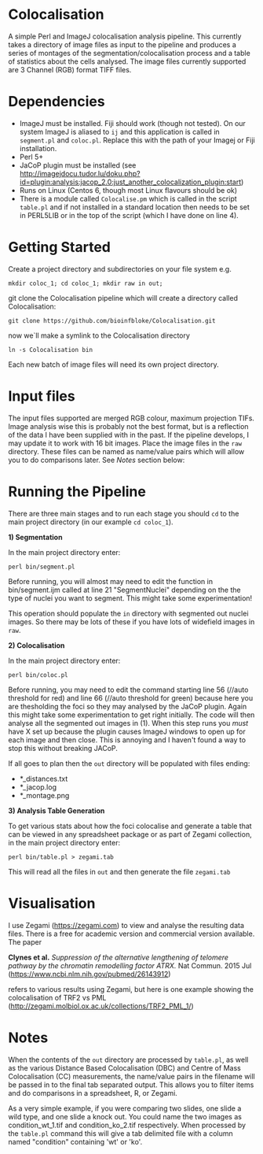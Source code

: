 # Colocalisation
A simple Perl and ImageJ colocalisation analysis pipeline. This currently takes a directory of image files as input to the pipeline and produces a series of montages of the segmentation/colocalisation process and a table of statistics about the cells analysed. The image files currently supported are 3 Channel (RGB) format TIFF files.

# Dependencies
* ImageJ must be installed. Fiji should work (though not tested). On our system ImageJ is aliased to `ij` and this application is called in `segment.pl` and `coloc.pl`. Replace this with the path of your Imagej or Fiji installation.
* Perl 5+
* JaCoP plugin must be installed (see http://imagejdocu.tudor.lu/doku.php?id=plugin:analysis:jacop_2.0:just_another_colocalization_plugin:start)
* Runs on Linux  (Centos 6, though most Linux flavours should be ok)
* There is a module called `Colocalise.pm` which is called in the script `table.pl` and if not installed in a standard location then needs to be set in PERL5LIB or in the top of the script (which I have done on line 4).


# Getting Started
Create a project directory and subdirectories on your file system e.g. 

`mkdir coloc_1; cd coloc_1; mkdir raw in out;` 

git clone the Colocalisation pipeline which will create a directory called Colocalisation:

`git clone https://github.com/bioinfbloke/Colocalisation.git`
 
now we`ll make a symlink to the Colocalisation directory

`ln -s Colocalisation bin`

Each new batch of image files will need its own project directory.


# Input files

The input files supported are merged RGB colour, maximum projection TIFs. Image analysis wise this is probably not the best format, but is a reflection of the data I have been supplied with in the past. 
If the pipeline develops, I may update it to work with 16 bit images.
Place the image files in the `raw` directory. These files can be named as name/value pairs which will allow you to do comparisons later. See *Notes* section below:

# Running the Pipeline

There are three main stages and to run each stage you should `cd` to the main project directory (in our example `cd coloc_1`). 

**1) Segmentation**

In the main project directory enter:

`perl bin/segment.pl`

Before running, you will almost may need to edit the function in bin/segment.ijm called at line 21 "SegmentNuclei" depending on the the type of nuclei you want to segment. This might take some experimentation!

This operation should populate the `in` directory with segmented out nuclei images. So there may be lots of these if you have lots of widefield images in `raw`.

**2) Colocalisation**

In the main project directory enter:

`perl bin/coloc.pl`

Before running, you may need to edit the command starting line 56 (//auto threshold for red) and line 66 (//auto threshold for green)
because here you are thesholding the foci so they may analysed by the JaCoP plugin. Again this might take some experimentation to get right initially. The code will then analyse all the segmented out images in (1).
When this step runs you *must* have X set up because the plugin causes ImageJ windows to open up for each image and then close. This is annoying and I haven't found a way to stop this without breaking JACoP. 

If all goes to plan then the `out` directory will be populated with files ending:

* *_distances.txt
* *_jacop.log    
* *_montage.png  

**3) Analysis Table Generation**

To get various stats about how the foci colocalise and generate a table that can be viewed in any spreadsheet package or as part of Zegami collection, in the main project directory enter:

`perl bin/table.pl > zegami.tab`

This will read all the files in `out` and then generate the file `zegami.tab`


# Visualisation
I use Zegami (https://zegami.com) to view and analyse the resulting data files. There is a free for academic version and commercial version available. The paper

**Clynes et al.** *Suppression of the alternative lengthening of telomere pathway by the chromatin remodelling factor ATRX.* Nat Commun. 2015 Jul
(https://www.ncbi.nlm.nih.gov/pubmed/26143912)

refers to various results using Zegami, but here is one example showing the colocalisation of TRF2 vs PML (http://zegami.molbiol.ox.ac.uk/collections/TRF2_PML_1/)

# Notes

When the contents of the `out` directory are processed by `table.pl`, as well as the various Distance Based Colocalisation (DBC) and Centre of Mass Colocalisation (CC) measurements, 
the name/value pairs in the filename will be passed in to the final tab separated output. This allows you to filter items and do comparisons in a spreadsheet, R, or Zegami. 

As a very simple example, if you were comparing two slides, one slide a wild type, and one slide a knock out. You could name the two images as condition_wt_1.tif and condition_ko_2.tif respectively. 
When processed by the `table.pl` command this will give a tab delimited file with a column named "condition" containing 'wt' or 'ko'.



